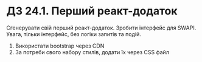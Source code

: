 # ДЗ 24.1. Перший реакт-додаток

Сгенерувати свій перший реакт-додаток. Зробити інтерфейс для SWAPI. Увага, тільки інтерфейс, без логіки запитів та подій.

1. Використати bootstrap через CDN
2. За потреби свого набору стилів, додати їх через CSS файл